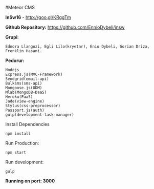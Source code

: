 

#Meteor CMS

**InSw16** - http://goo.gl/KRggTm

**Github Repository:** https://github.com/EnnioDybeli/insw


**Grupi**:
```
Ednora Llangozi, Egli Lilo(kryetar), Enio Dybeli, Gorian Driza, Frenklin Hasani.
```
**Pedorur:**  
```
Nodejs
Express.js(MVC-Framework)
Sendgrid(email-api)
Bulksms(sms-api)
Mongoose.js(ODM)
Mlab(MongoDB-DaaS)
Heroku(PaaS)
Jade(view-engine)
Stylus(css-preprocessor)
Passport.js(auth)
gulp(development-task-manager)
```
Install Dependencies
```
npm install
```

Run Production:
```
npm start
```
Run development:

```
gulp
```

**Running on port: 3000**
